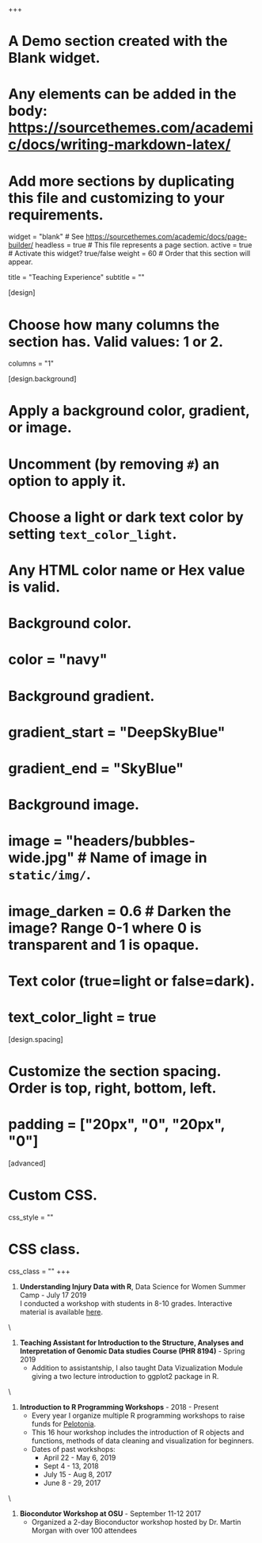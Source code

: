 +++
# A Demo section created with the Blank widget.
# Any elements can be added in the body: https://sourcethemes.com/academic/docs/writing-markdown-latex/
# Add more sections by duplicating this file and customizing to your requirements.

widget = "blank"  # See https://sourcethemes.com/academic/docs/page-builder/
headless = true  # This file represents a page section.
active = true  # Activate this widget? true/false
weight = 60  # Order that this section will appear.

title = "Teaching Experience"
subtitle = ""

[design]
  # Choose how many columns the section has. Valid values: 1 or 2.
  columns = "1"

[design.background]
  # Apply a background color, gradient, or image.
  #   Uncomment (by removing `#`) an option to apply it.
  #   Choose a light or dark text color by setting `text_color_light`.
  #   Any HTML color name or Hex value is valid.

  # Background color.
  # color = "navy"
  
  # Background gradient.
  # gradient_start = "DeepSkyBlue"
  # gradient_end = "SkyBlue"
  
  # Background image.
  # image = "headers/bubbles-wide.jpg"  # Name of image in `static/img/`.
  # image_darken = 0.6  # Darken the image? Range 0-1 where 0 is transparent and 1 is opaque.

  # Text color (true=light or false=dark).
  # text_color_light = true

[design.spacing]
  # Customize the section spacing. Order is top, right, bottom, left.
  # padding = ["20px", "0", "20px", "0"]

[advanced]
 # Custom CSS. 
 css_style = ""
 
 # CSS class.
 css_class = ""
+++

1. **Understanding Injury Data with R**, Data Science for Women Summer Camp - July 17 2019   
I conducted a workshop with students in 8-10 grades. Interactive material is available [here](https://suchestoncampbell-lab.shinyapps.io/SummerCamp2019/).

\

1. **Teaching Assistant for Introduction to the Structure, Analyses and Interpretation of Genomic Data studies Course (PHR 8194)** - Spring 2019
    * Addition to assistantship, I also taught Data Vizualization Module giving a two lecture introduction to ggplot2 package in R.    
    
\

1. **Introduction to R Programming Workshops** - 2018 - Present
    * Every year I organize multiple R programming workshops to raise funds for [Pelotonia](https://pelotonia.org/).
    * This 16 hour workshop includes the introduction of R objects and functions, methods of data cleaning and visualization for beginners.    
    * Dates of past workshops:
      + April 22 - May 6, 2019
      + Sept 4 - 13, 2018
      + July 15 - Aug 8, 2017
      + June 8 - 29, 2017

\

1. **Biocondutor Workshop at OSU** - September 11-12 2017
    * Organized a 2-day Bioconductor workshop hosted by Dr. Martin Morgan with over 100 attendees
